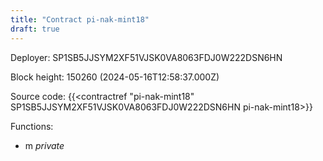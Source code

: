 ```yaml
---
title: "Contract pi-nak-mint18"
draft: true
---
```

Deployer: SP1SB5JJSYM2XF51VJSK0VA8063FDJ0W222DSN6HN


 



Block height: 150260 (2024-05-16T12:58:37.000Z)

Source code: {{<contractref "pi-nak-mint18" SP1SB5JJSYM2XF51VJSK0VA8063FDJ0W222DSN6HN pi-nak-mint18>}}

Functions:

* m _private_
